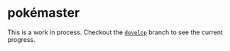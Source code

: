 # pokémaster
This is a work in process. Checkout the [`develop`](https://github.com/kipyin/pokemaster/tree/develop) branch to see the current progress.

